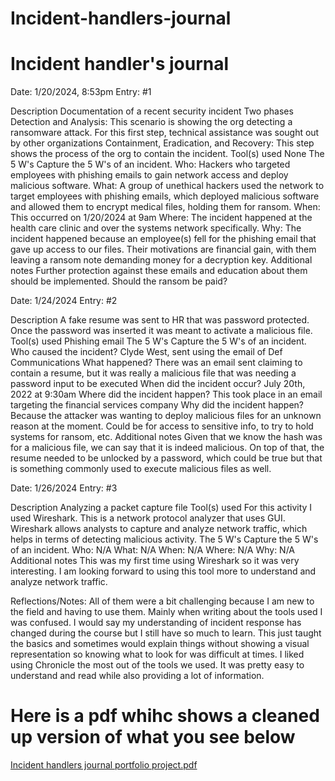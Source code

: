 # Incident-handlers-journal
# Incident handler's journal
Date: 
1/20/2024, 8:53pm
Entry: #1
 
Description
Documentation of a recent security incident
Two phases
Detection and Analysis: This scenario is showing the org detecting a ransomware attack. For this first step, technical assistance was sought out by other organizations
Containment, Eradication, and Recovery: This step shows the process of the org to contain the incident.
Tool(s) used
None
The 5 W's 
Capture the 5 W's of an incident.
Who: Hackers who targeted employees with phishing emails to gain network access and deploy malicious software.
What: A group of unethical hackers used the network to target employees with phishing emails, which deployed malicious software and allowed them to encrypt medical files, holding them for ransom.
When: This occurred on 1/20/2024 at 9am
Where: The incident happened at the health care clinic and over the systems network specifically.
Why: The incident happened because an employee(s) fell for the phishing email that gave up access to our files. Their motivations are financial gain, with them leaving a ransom note demanding money for a decryption key.
Additional notes
Further protection against these emails and education about them should be implemented. Should the ransom be paid?




Date: 
1/24/2024
Entry: #2


Description
A fake resume was sent to HR that was password protected. Once the password was inserted it was meant to activate a malicious file. 
Tool(s) used
Phishing email
The 5 W's 
Capture the 5 W's of an incident.
Who caused the incident? Clyde West, sent using the email of Def Communications
What happened? There was an email sent claiming to contain a resume, but it was really a malicious file that was needing a password input to be executed
When did the incident occur? July 20th, 2022 at 9:30am 
Where did the incident happen? This took place in an email targeting the financial services company
Why did the incident happen? Because the attacker was wanting to deploy malicious files for an unknown reason at the moment. Could be for access to sensitive info, to try to hold systems for ransom, etc.
Additional notes
Given that we know the hash was for a malicious file, we can say that it is indeed malicious. On top of that, the resume needed to be unlocked by a password, which could be true but that is something commonly used to execute malicious files as well.




Date: 
1/26/2024
Entry: #3


Description
Analyzing a packet capture file
Tool(s) used
For this activity I used Wireshark. This is a network protocol analyzer that uses GUI. Wireshark allows analysts to capture and analyze network traffic, which helps in terms of detecting malicious activity.
The 5 W's 
Capture the 5 W's of an incident.
Who: N/A
What: N/A
When: N/A
Where: N/A
Why: N/A
Additional notes
This was my first time using Wireshark so it was very interesting. I am looking forward to using this tool more to understand and analyze network traffic.

Reflections/Notes: All of them were a bit challenging because I am new to the field and having to use them. Mainly when writing about the tools used I was confused. I would say my understanding of incident response has changed during the course but I still have so much to learn. This just taught the basics and sometimes would explain things without showing a visual representation so knowing what to look for was difficult at times. I liked using Chronicle the most out of the tools we used. It was pretty easy to understand and read while also providing a lot of information.

# Here is a pdf whihc shows a cleaned up version of what you see below
[Incident handlers journal portfolio project.pdf](https://github.com/JayceR01/Incident-handler-s-journal/files/14378960/Incident.handlers.journal.portfolio.project.pdf)
